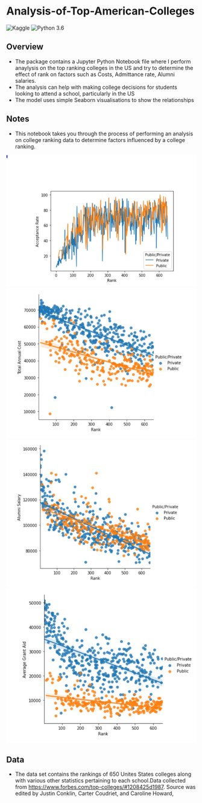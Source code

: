 # Analysis-of-Top-American-Colleges
![Kaggle](https://img.shields.io/badge/Dataset-Forbes-blue.svg) ![Python 3.6](https://img.shields.io/badge/Python-3.6-brightgreen.svg)
## Overview
- The package contains a Jupyter Python Notebook file where I perform anaylysis on the top ranking colleges in the US and try to determine the effect of rank on factors such as Costs, Admittance rate, Alumni salaries.
- The analysis can help with making college decisions for students looking to attend a school, particularly in the US
- The model uses simple Seaborn visualisations to show the relationships

## Notes
- This notebook takes you through the process of performing an analysis on college ranking data to determine factors influenced by a college ranking.

![rank and acceptance rate](https://github.com/claireon/Analysis-of-Top-American-Colleges/blob/main/Capture.JPG)
![rank and annual cost](https://github.com/claireon/Analysis-of-Top-American-Colleges/blob/main/Capture2.JPG)
![rank and alumni salary](https://github.com/claireon/Analysis-of-Top-American-Colleges/blob/main/Capture3.JPG)
![rank and grant aid](https://github.com/claireon/Analysis-of-Top-American-Colleges/blob/main/Capture4.JPG)

## Data
- The data set contains the rankings of 650 Unites States colleges along with various other statistics pertaining to each school.Data collected from https://www.forbes.com/top-colleges/#1208425d1987. Source was edited by Justin Conklin, Carter Coudriet, and Caroline Howard,

